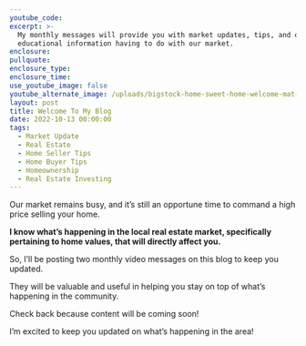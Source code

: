```yaml
---
youtube_code:
excerpt: >-
  My monthly messages will provide you with market updates, tips, and other
  educational information having to do with our market.
enclosure:
pullquote:
enclosure_type:
enclosure_time:
use_youtube_image: false
youtube_alternate_image: /uploads/bigstock-home-sweet-home-welcome-mat-m-235686475-1.jpg
layout: post
title: Welcome To My Blog
date: 2022-10-13 00:00:00
tags:
  - Market Update
  - Real Estate
  - Home Seller Tips
  - Home Buyer Tips
  - Homeownership
  - Real Estate Investing
---
```

Our market remains busy, and it’s still an opportune time to command a high price selling your home.&nbsp;&nbsp;

**I know what’s happening in the local real estate market, specifically pertaining to home values, that will directly affect you.**

So, I’ll be posting two monthly video messages on this blog to keep you updated.&nbsp;

They will be valuable and useful in helping you stay on top of what’s happening in the community.

Check back because content will be coming soon\!

I’m excited to keep you updated on what’s happening in the area\!